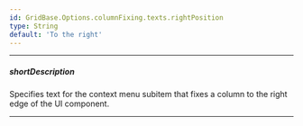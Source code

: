 ```yaml
---
id: GridBase.Options.columnFixing.texts.rightPosition
type: String
default: 'To the right'
---
```

---
##### shortDescription
Specifies text for the context menu subitem that fixes a column to the right edge of the UI component.

---

